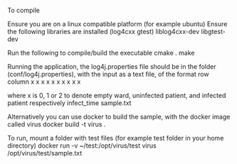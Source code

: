 To compile

Ensure you are on a linux compatible platform (for example ubuntu)
Ensure the following libraries are installed (log4cxx gtest)
liblog4cxx-dev
libgtest-dev

Run the following to compile/build the executable
cmake .
make

Running the application, the log4j.properties file should be in the folder (conf/log4j.properties), with the input as a text file, of the format
row column
x x x x x
x x x x x

where x is 0, 1 or 2 to denote empty ward, uninfected patient, and infected patient respectively
infect_time sample.txt

Alternatively you can use docker to build the sample, with the docker image called virus
docker build -t virus .

To run, mount a folder with test files (for example test folder in your home directory)
docker run -v ~/test:/opt/virus/test virus /opt/virus/test/sample.txt